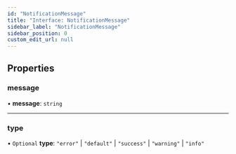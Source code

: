 ```yaml
---
id: "NotificationMessage"
title: "Interface: NotificationMessage"
sidebar_label: "NotificationMessage"
sidebar_position: 0
custom_edit_url: null
---
```


## Properties

### message

• **message**: `string`

___

### type

• `Optional` **type**: ``"error"`` \| ``"default"`` \| ``"success"`` \| ``"warning"`` \| ``"info"``
